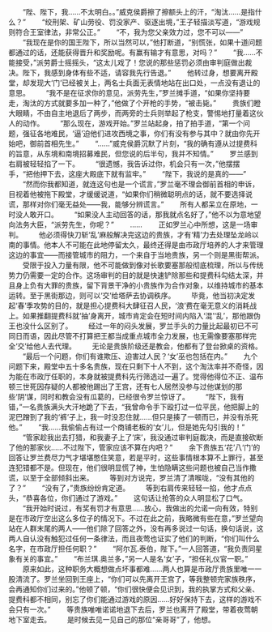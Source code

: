 　　“陛、陛下，我……不太明白。。”威克侯爵擦了擦额头上的汗，“淘汰……是指什么？”
　　“绞刑架、矿山劳役、罚没家产、驱逐出境，”王子轻描淡写道，“游戏规则符合王室律法，非常公正。”
　　“不，我为您父亲效力过，您不可以——”
　　“我现在是你的国王陛下，所以当然可以，”他打断道，“别慌张，如果十道问题都通过的话，还能获得晋升和奖励呢。有赢有输才有意思，对吗？”
　　“我……不能接受，”派劳爵士摇摇头，“这太儿戏了！您说的那些惩罚必须由审判庭做出裁决。陛下，我感到身体有些不适，请容我先行告退。”
　　他转过身，想要离开殿堂，却发现大‘门’已经被关上，两名士兵面无表情地站在出口处，一点没有退让的意思。
　　“我不是在征求你的意见，派劳先生，”罗兰摊手道，“如果你坚持要走，淘汰的方式就要多加一种了，”他做了个开枪的手势，“被击毙。”
　　贵族们瞪大眼睛，不由自主地退后了两步，而两旁的士兵则举起了枪支，警惕地打量着这伙人的动作。
　　“那么现在，游戏开始。”罗兰站起身，拍了拍手道，“第一个问题，强征各地难民，‘逼’迫他们进攻西境之事，你们有没有参与其中？就由你先开始吧，御前首相先生。”
　　“……”威克侯爵沉默了片刻，“我的确有遵从过提费科的旨意，从东境和南境招募难民，但您说的后半句，我并不知情。”
　　罗兰感到右肩被轻轻掐了一下。
　　“很遗憾，我告诉过你，机会只有一次，”他摆摆手，“把他押下去，这座大殿底下就有监牢。”
　　“陛下，我说的是真的——”
　　“然而你我都知道，就连这句也是一个谎言，”罗兰毫不理会御前首相的申诉，目视着他被拖下殿堂，才缓缓说道，“如果你们稍微聪明点的话，就不要选择说谎，那样对你们毫无益处——我，能够分辨谎言。”
　　所有人都呆立在原地，一时没人敢开口。
　　“如果没人主动回答的话，那我就点名好了，”他不以为意地望向法务大臣，“派劳先生，你呢？”
　　……
　　正如罗兰心中所想，这是一场审判。
　　他必须得快刀斩‘乱’麻般解决完这边的贵族，才有‘精’力去处理坠龙岭以南的事情。他本人不可能在此地停留太久，最终还得是由市政厅培养的人才来管理这边的事宜——而接管城市的阻力，一个来自于当地贵族，另一个则是黑街帮派。
　　受限于投入力量有限，他不可能做到像对长歌要塞那般彻底梳理，所以与传统势力仍需要一定的合作。这场审判的目的就是快速铲除那些和提费科勾结太深，并且身上负有大罪的贵族，留下背景干净的小贵族作为合作对象，以维持城市的基本运转。至于黑街那边，则可以‘交’给塔萨去协调秩序。
　　毕竟，他当初决定发起‘春’季攻势的目的，就是担心提费科大肆征召人民，‘浪’费在毫无意义的消耗战上。如果推翻提费科就‘抽’身离开，城市肯定会在短时间内陷入‘混’‘乱’，那他跟伪王也没什么区别了。
　　经过一年的闷头发展，罗兰手头的力量比起最初已不可同日而语，因此尽管不打算把王都当成重点城市全力发展，也无需像要塞那样完全‘交’给他人去代理。
　　无论是贵族阶级还是教会，他都有了登台掀桌的资格。
　　“最后一个问题，你们有谁欺压、迫害过人民？‘女’巫也包括在内。”
　　九个问题下来，殿堂中五十多名贵族，现在只剩下十人不到，这个淘汰率并不奇怪，因为能在市政厅任职的，本身就被提费科先行筛选过一遍了。觉得他得位不正、温布顿三世死因存疑的人都被他踢出了王宫，还有七人居然没参与过他谋划的那些‘阴’谋，同时和教会没有瓜葛的，已经很令罗兰惊讶了。
　　“陛下，我有错，”一名贵族满头大汗地跪了下去，“我曾命令手下殴打过一位平民，他把脚上的泥巴蹭到了我的‘裤’子上，我一时没忍住就……但只是揍了一顿而已，并没有杀死他。”
　　“我……我偷偷占有过一个商铺老板的‘女’儿，但是她先勾引我的！”
　　“管家趁我出去打猎，和我妻子上了‘床’，我没通过审判庭裁决，而是直接砍断了他的那家伙……不过陛下，管家应该不算在内吧？”
　　余下贵族五‘花’八‘门’的回答让罗兰费尽力气才堪堪憋住笑意，若是平时，这些事情根本算不上罪行，甚至连犯错都不是。但现在，他们很明显慌了神，生怕隐瞒这些问题也被自己当作撒谎，以至于全部倾斜出来。
　　等到对方说完，罗兰清了清喉咙，“没有其他的了？”
　　“没有了，”贵族纷纷肯定道。
　　等到右肩传来轻轻一掐，他才点点头，“恭喜各位，你们通过了游戏。”
　　这句话让抢答的众人明显松了口气。
　　“我开始时说过，有奖有罚才有意思……放心，我做出的允诺一向有效，特别是在市政厅空出这么多位子的情况下。不过在此之前，我略微有些在意，”罗兰望向站在人群末尾的两人——他们除了回答之外，没有再多说过一句话，换句话说，这两人自认没有触犯过任何一条律法，而且夜莺也证实了他们的判断，“你们叫什么名字，在市政厅担任何职？”
　　“阿尔瓦.泰伯，陛下。”一人回答道，“我负责同星象有关的事宜。”
　　“布兰琪.奥兰多，”另一人是名‘女’子，“担任礼仪官一职。”
　　原来如此，这种职务大概想做点坏事都难……两人也算是市政厅贵族里唯一一股清流了。罗兰坐回到王座上，“你们可以先离开王宫了，等我整顿完家族秩序，会再通知你们过来的。”他顿了顿，“你们很快便会见识到，我的执掌方式和父亲、提费科都不相同，别忘了你们能通过游戏的原因……好好保持下去，这样的游戏不会只有一次。”
　　等贵族唯唯诺诺地退下去后，罗兰也离开了殿堂，带着夜莺朝地下室走去。
　　是时候去见一见自己的那位“亲哥哥”了，他想。